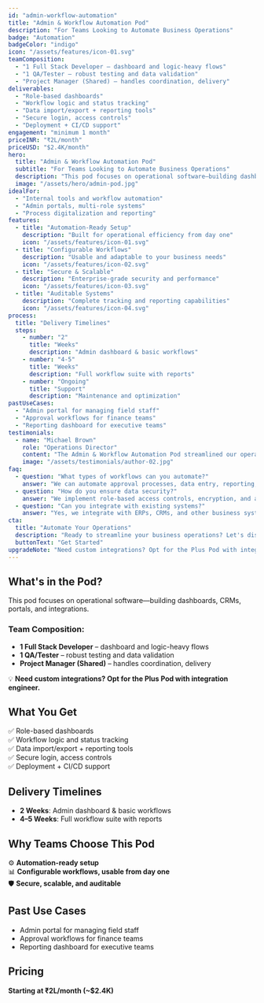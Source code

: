 ```yaml
---
id: "admin-workflow-automation"
title: "Admin & Workflow Automation Pod"
description: "For Teams Looking to Automate Business Operations"
badge: "Automation"
badgeColor: "indigo"
icon: "/assets/features/icon-01.svg"
teamComposition:
  - "1 Full Stack Developer – dashboard and logic-heavy flows"
  - "1 QA/Tester – robust testing and data validation"
  - "Project Manager (Shared) – handles coordination, delivery"
deliverables:
  - "Role-based dashboards"
  - "Workflow logic and status tracking"
  - "Data import/export + reporting tools"
  - "Secure login, access controls"
  - "Deployment + CI/CD support"
engagement: "minimum 1 month"
priceINR: "₹2L/month"
priceUSD: "$2.4K/month"
hero:
  title: "Admin & Workflow Automation Pod"
  subtitle: "For Teams Looking to Automate Business Operations"
  description: "This pod focuses on operational software—building dashboards, CRMs, portals, and integrations."
  image: "/assets/hero/admin-pod.jpg"
idealFor:
  - "Internal tools and workflow automation"
  - "Admin portals, multi-role systems"
  - "Process digitalization and reporting"
features:
  - title: "Automation-Ready Setup"
    description: "Built for operational efficiency from day one"
    icon: "/assets/features/icon-01.svg"
  - title: "Configurable Workflows"
    description: "Usable and adaptable to your business needs"
    icon: "/assets/features/icon-02.svg"
  - title: "Secure & Scalable"
    description: "Enterprise-grade security and performance"
    icon: "/assets/features/icon-03.svg"
  - title: "Auditable Systems"
    description: "Complete tracking and reporting capabilities"
    icon: "/assets/features/icon-04.svg"
process:
  title: "Delivery Timelines"
  steps:
    - number: "2"
      title: "Weeks"
      description: "Admin dashboard & basic workflows"
    - number: "4-5"
      title: "Weeks"
      description: "Full workflow suite with reports"
    - number: "Ongoing"
      title: "Support"
      description: "Maintenance and optimization"
pastUseCases:
  - "Admin portal for managing field staff"
  - "Approval workflows for finance teams"
  - "Reporting dashboard for executive teams"
testimonials:
  - name: "Michael Brown"
    role: "Operations Director"
    content: "The Admin & Workflow Automation Pod streamlined our operations and reduced manual work by 60%."
    image: "/assets/testimonials/author-02.jpg"
faq:
  - question: "What types of workflows can you automate?"
    answer: "We can automate approval processes, data entry, reporting, and any repetitive business operations."
  - question: "How do you ensure data security?"
    answer: "We implement role-based access controls, encryption, and audit trails for all sensitive data."
  - question: "Can you integrate with existing systems?"
    answer: "Yes, we integrate with ERPs, CRMs, and other business systems through APIs."
cta:
  title: "Automate Your Operations"
  description: "Ready to streamline your business operations? Let's discuss your automation needs."
  buttonText: "Get Started"
upgradeNote: "Need custom integrations? Opt for the Plus Pod with integration engineer."
---
```


## What's in the Pod?

This pod focuses on operational software—building dashboards, CRMs, portals, and integrations.

### Team Composition:
- **1 Full Stack Developer** – dashboard and logic-heavy flows
- **1 QA/Tester** – robust testing and data validation
- **Project Manager (Shared)** – handles coordination, delivery

💡 **Need custom integrations? Opt for the Plus Pod with integration engineer.**

## What You Get

✅ Role-based dashboards  
✅ Workflow logic and status tracking  
✅ Data import/export + reporting tools  
✅ Secure login, access controls  
✅ Deployment + CI/CD support  

## Delivery Timelines

- **2 Weeks**: Admin dashboard & basic workflows
- **4–5 Weeks**: Full workflow suite with reports

## Why Teams Choose This Pod

⚙️ **Automation-ready setup**  
📊 **Configurable workflows, usable from day one**  
🛡️ **Secure, scalable, and auditable**

## Past Use Cases

- Admin portal for managing field staff
- Approval workflows for finance teams  
- Reporting dashboard for executive teams

## Pricing

**Starting at ₹2L/month (~$2.4K)** 